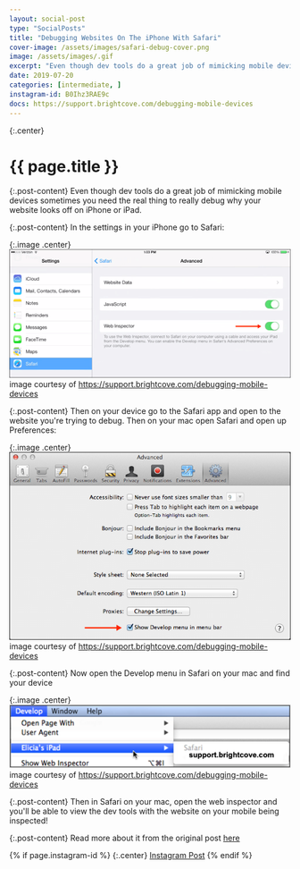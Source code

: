 ```yaml
---
layout: social-post
type: "SocialPosts"
title: "Debugging Websites On The iPhone With Safari"
cover-image: /assets/images/safari-debug-cover.png
image: /assets/images/.gif
excerpt: "Even though dev tools do a great job of mimicking mobile devices sometimes you need the real thing to really debug why your website looks off on iPhone or iPad. "
date: 2019-07-20
categories: [intermediate, ]
instagram-id: B0Ihz3RAE9c
docs: https://support.brightcove.com/debugging-mobile-devices
---
```

{:.center}
# {{ page.title }}

{:.post-content}
Even though dev tools do a great job of mimicking mobile devices sometimes you need the real thing to really debug why your website looks off on iPhone or iPad.

{:.post-content}
In the settings in your iPhone go to Safari:

{:.image .center}
![image-one](/assets/images/debug-safari-1.png)
<br>image courtesy of <a href="https://support.brightcove.com/debugging-mobile-devices" target="_blank"> https://support.brightcove.com/debugging-mobile-devices</a>

{:.post-content}
Then on your device go to the Safari app and open to the website you're trying to debug.
Then on your mac open Safari and open up Preferences:

{:.image .center}
![image-two](/assets/images/debug-safari-2.png)
<br>image courtesy of <a href="https://support.brightcove.com/debugging-mobile-devices" target="_blank"> https://support.brightcove.com/debugging-mobile-devices</a>

{:.post-content}
Now open the Develop menu in Safari on your mac and find your device

{:.image .center}
![image-three](/assets/images/debug-safari-3.png)
<br>image courtesy of <a href="https://support.brightcove.com/debugging-mobile-devices" target="_blank"> https://support.brightcove.com/debugging-mobile-devices</a>

{:.post-content}
Then in Safari on your mac, open the web inspector and you'll be able to view
the dev tools with the website on your mobile being inspected!

{:.post-content}
Read more about it from the original post <a href="{{page.docs}}" target="_blank">here</a>

{% if page.instagram-id %}
{:.center}
<a class="insta-link" href="https://www.instagram.com/p/{{page.instagram-id}}" target="_blank">Instagram Post</a>
{% endif %}
